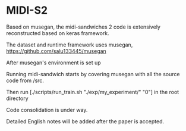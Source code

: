 # MIDI-S2
Based on musegan, the midi-sandwiches 2 code is extensively reconstructed based on keras framework.

The dataset and runtime framework uses musegan, https://github.com/salu133445/musegan

After musegan's environment is set up

Running midi-sandwich starts by covering musegan with all the source code from /src.

Then run [./scripts/run_train.sh "./exp/my_experiment/" "0"] in the root directory 

Code consolidation is under way.

Detailed English notes will be added after the paper is accepted.

